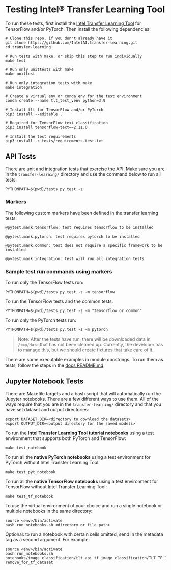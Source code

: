 # Testing Intel® Transfer Learning Tool

To run these tests, first install the [Intel Transfer Learning Tool](/tlt) for TensorFlow and/or PyTorch.
Then install the following dependencies:

```
# Clone this repo, if you don't already have it
git clone https://github.com/IntelAI.transfer-learning.git
cd transfer-learning

# Run tests with make, or skip this step to run individually
make test

# Run only unittests with make
make unittest

# Run only integration tests with make
make integration

# Create a virtual env or conda env for the test environment
conda create --name tlt_test_venv python=3.9

# Install tlt for TensorFlow and/or PyTorch
pip3 install --editable .

# Required for TensorFlow text classification
pip3 install tensorflow-text==2.11.0

# Install the test requirements
pip3 install -r tests/requirements-test.txt
```

## API Tests
There are unit and integration tests that exercise the API.
Make sure you are in the `transfer-learning/` directory and use the command
below to run all tests:
```
PYTHONPATH=$(pwd)/tests py.test -s
```

### Markers

The following custom markers have been defined in the transfer learning tests:
```
@pytest.mark.tensorflow: test requires tensorflow to be installed

@pytest.mark.pytorch: test requires pytorch to be installed

@pytest.mark.common: test does not require a specific framework to be installed

@pytest.mark.integration: test will run all integration tests
```

### Sample test run commands using markers

To run only the TensorFlow tests run:
```
PYTHONPATH=$(pwd)/tests py.test -s -m tensorflow
```

To run the TensorFlow tests and the common tests:
```
PYTHONPATH=$(pwd)/tests py.test -s -m "tensorflow or common"
```

To run only the PyTorch tests run:
```
PYTHONPATH=$(pwd)/tests py.test -s -m pytorch
```

> Note: After the tests have run, there will be downloaded data in `/tmp/data`
that has not been cleaned up. Currently, the developer has to manage this, but
we should create fixtures that take care of it.

There are some executable examples in module docstrings. To run them as tests, follow
the steps in the [docs README.md](/docs/README.md).

## Jupyter Notebook Tests
There are Makefile targets and a bash script that will automatically run the Jupyter notebooks.
There are a few different ways to use them. All of the ways require that you are in the `transfer-learning/` directory
and that you have set dataset and output directories:

```
export DATASET_DIR=<directory to download the datasets>
export OUTPUT_DIR=<output directory for the saved models>
```

To run the <b>Intel Transfer Learning Tool tutorial notebooks</b> using a test environment that supports both PyTorch and TensorFlow:
```
make test_notebook
```

To run all the <b>native PyTorch notebooks</b> using a test environment for PyTorch without Intel Transfer Learning Tool:
```
make test_pyt_notebook
```

To run all the <b>native TensorFlow notebooks</b> using a test environment for TensorFlow without Intel Transfer Learning Tool:
```
make test_tf_notebook
```

To use the virtual environment of your choice and run a single notebook or multiple notebooks in the same directory:
```
source <env>/bin/activate
bash run_notebooks.sh <directory or file path>
```

Optional: to run a notebook with certain cells omitted, send in the metadata tag as a second argument. For example:
```
source <env>/bin/activate
bash run_notebooks.sh notebooks/image_classification/tlt_api_tf_image_classification/TLT_TF_Image_Classification_Transfer_Learning.ipynb remove_for_tf_dataset
```

